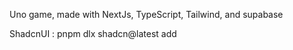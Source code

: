 Uno game, made with NextJs, TypeScript, Tailwind, and supabase

ShadcnUI : 
pnpm dlx shadcn@latest add 